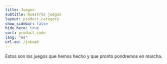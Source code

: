 ```yaml
---
title: Juegos
subtitle: Nuestros juegos
layout: product-category
show_sidebar: false
hide_hero: true
sort: product_code
lang: "es"
url-eu: /jokuak
---
```


Estos son los juegos que hemos hecho y que pronto pondremos en marcha.
